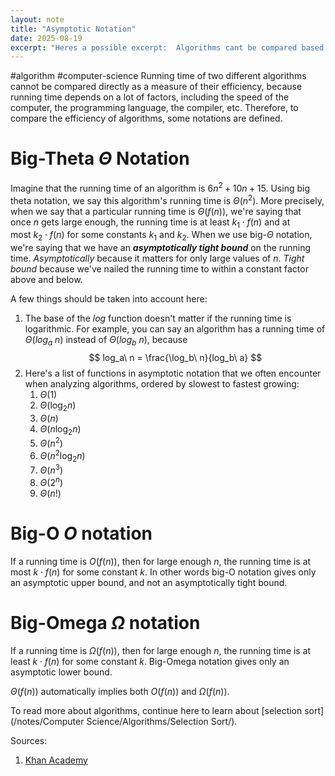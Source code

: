 ```yaml
---
layout: note
title: "Asymptotic Notation"
date: 2025-08-19
excerpt: "Heres a possible excerpt:  Algorithms cant be compared based on running time alone, but a clever notation system reveals their true efficiency - and its all about the growth rate."
---
```


#algorithm #computer-science 
Running time of two different algorithms cannot be compared directly as a measure of their efficiency, because running time depends on a lot of factors, including the speed of the computer, the programming language, the compiler, etc. Therefore, to compare the efficiency of algorithms, some notations are defined.

# Big-Theta $\Theta$ Notation 
Imagine that the running time of an algorithm is $6n^2 + 10 n + 15$. Using big theta notation, we say this algorithm's running time is $\Theta (n^2)$. More precisely, when we say that a particular running time is $\Theta (f(n))$, we're saying that once $n$ gets large enough, the running time is at least $k_1 \cdot f(n)$ and at most $k_2 \cdot f(n)$ for some constants $k_1$ and $k_2$. 
When we use big-$\Theta$ notation, we're saying that we have an _**asymptotically tight bound**_ on the running time. _Asymptotically_ because it matters for only large values of $n$. _Tight bound_ because we've nailed the running time to within a constant factor above and below.

A few things should be taken into account here:
1. The base of the $log$ function doesn't matter if the running time is logarithmic. For example, you can say an algorithm has a running time of $\Theta (log_a\ n)$ instead of $\Theta (log_b\ n)$, because
		$$
			log_a\ n = \frac{\log_b\ n}{log_b\ a}
		$$
2. Here's a list of functions in asymptotic notation that we often encounter when analyzing algorithms, ordered by slowest to fastest growing:
	1. $\Theta(1)$
	2. $\Theta(\log_2 n)$
	3. $\Theta(n)$
	4. $\Theta(n \log_2 n)$
	5. $\Theta(n^2)$
	6. $\Theta(n^2 \log_2 n)$
	7. $\Theta(n^3)$
	8. $\Theta(2^n)$
	9. $\Theta(n!)$
# Big-O $O$ notation
If a running time is $O(f(n))$, then for large enough $n$, the running time is at most $k \cdot f(n)$ for some constant $k$. In other words big-O notation gives only an asymptotic upper bound, and not an asymptotically tight bound.
# Big-Omega $\Omega$ notation
If a running time is $\Omega(f(n))$, then for large enough $n$, the running time is at least $k \cdot f(n)$ for some constant $k$. Big-Omega notation gives only an asymptotic lower bound.

$\Theta (f(n))$ automatically implies both $O (f(n))$ and $\Omega (f(n))$.

To read more about algorithms, continue here to learn about [selection sort](/notes/Computer Science/Algorithms/Selection Sort/).

Sources:
1. [Khan Academy](https://www.khanacademy.org/computing/computer-science/algorithms/asymptotic-notation/a/asymptotic-notation)